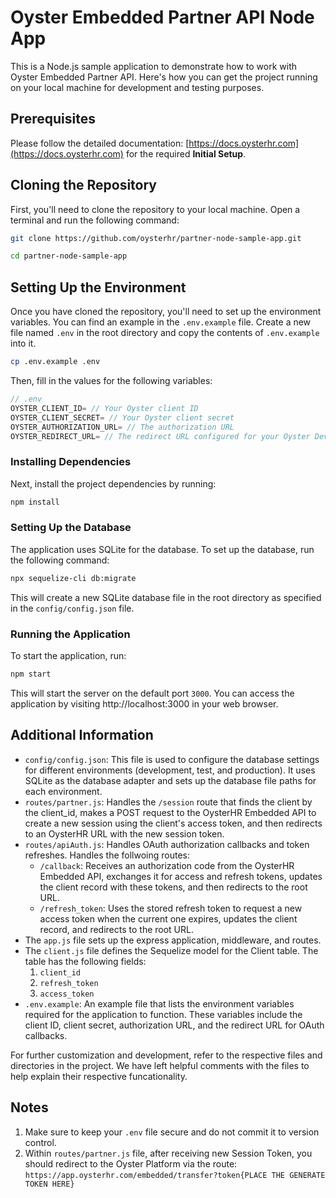 # Oyster Embedded Partner API Node App

This is a Node.js sample application to demonstrate how to work with Oyster Embedded Partner API. Here's how you can get the project running on your local machine for development and testing purposes.

## Prerequisites

Please follow the detailed documentation: [https://docs.oysterhr.com](https://docs.oysterhr.com) for the required **Initial Setup**.

## Cloning the Repository

First, you'll need to clone the repository to your local machine. Open a terminal and run the following command:

```sh
git clone https://github.com/oysterhr/partner-node-sample-app.git

cd partner-node-sample-app
```

## Setting Up the Environment

Once you have cloned the repository, you'll need to set up the environment variables. You can find an example in the `.env.example` file. Create a new file named `.env` in the root directory and copy the contents of `.env.example` into it.

```sh
cp .env.example .env
```

Then, fill in the values for the following variables:

```js
// .env
OYSTER_CLIENT_ID= // Your Oyster client ID
OYSTER_CLIENT_SECRET= // Your Oyster client secret
OYSTER_AUTHORIZATION_URL= // The authorization URL
OYSTER_REDIRECT_URL= // The redirect URL configured for your Oyster Developer Application.
```

### Installing Dependencies

Next, install the project dependencies by running:

```sh
npm install
```

### Setting Up the Database

The application uses SQLite for the database. To set up the database, run the following command:

```sh
npx sequelize-cli db:migrate
```

This will create a new SQLite database file in the root directory as specified in the `config/config.json` file.

### Running the Application

To start the application, run:

```sh
npm start
```

This will start the server on the default port `3000`. You can access the application by visiting http://localhost:3000 in your web browser.

## Additional Information

- `config/config.json`: This file is used to configure the database settings for different environments (development, test, and production). It uses SQLite as the database adapter and sets up the database file paths for each environment.
- `routes/partner.js`: Handles the `/session` route that finds the client by the client_id, makes a POST request to the OysterHR Embedded API to create a new session using the client's access token, and then redirects to an OysterHR URL with the new session token.
- `routes/apiAuth.js`: Handles OAuth authorization callbacks and token refreshes. Handles the follwoing routes:
  - `/callback`: Receives an authorization code from the OysterHR Embedded API, exchanges it for access and refresh tokens, updates the client record with these tokens, and then redirects to the root URL.
  - `/refresh_token`: Uses the stored refresh token to request a new access token when the current one expires, updates the client record, and redirects to the root URL.
- The `app.js` file sets up the express application, middleware, and routes.
- The `client.js` file defines the Sequelize model for the Client table. The table has the following fields:
  1. `client_id`
  2. `refresh_token`
  3. `access_token`
- `.env.example`: An example file that lists the environment variables required for the application to function. These variables include the client ID, client secret, authorization URL, and the redirect URL for OAuth callbacks.

For further customization and development, refer to the respective files and directories in the project. We have left helpful comments with the files to help explain their respective funcationality.

## Notes

1. Make sure to keep your `.env` file secure and do not commit it to version control.
2. Within `routes/partner.js` file, after receiving new Session Token, you should redirect to the Oyster Platform via the route: `https://app.oysterhr.com/embedded/transfer?token{PLACE THE GENERATE TOKEN HERE}`
